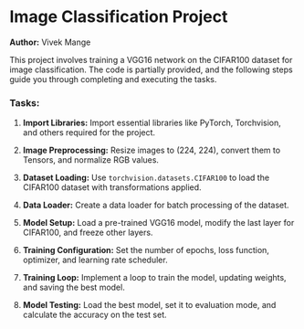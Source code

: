 # Image Classification Project

**Author:** Vivek Mange

This project involves training a VGG16 network on the CIFAR100 dataset for image classification. The code is partially provided, and the following steps guide you through completing and executing the tasks.

### Tasks:

1. **Import Libraries:** Import essential libraries like PyTorch, Torchvision, and others required for the project.

2. **Image Preprocessing:** Resize images to (224, 224), convert them to Tensors, and normalize RGB values.

3. **Dataset Loading:** Use `torchvision.datasets.CIFAR100` to load the CIFAR100 dataset with transformations applied.

4. **Data Loader:** Create a data loader for batch processing of the dataset.

5. **Model Setup:** Load a pre-trained VGG16 model, modify the last layer for CIFAR100, and freeze other layers.

6. **Training Configuration:** Set the number of epochs, loss function, optimizer, and learning rate scheduler.

7. **Training Loop:** Implement a loop to train the model, updating weights, and saving the best model.

8. **Model Testing:** Load the best model, set it to evaluation mode, and calculate the accuracy on the test set.
